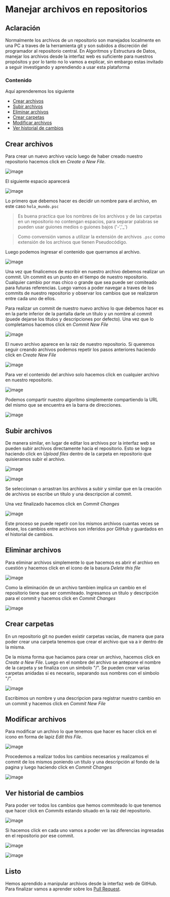 # Manejar archivos en repositorios

## Aclaración

Normalmente los archivos de un repositorio son manejados localmente en una PC a traves de la herramienta git y son subidos a discreción del programador al repositorio central. En Algoritmos y Estructura de Datos, manejar los archivos desde la interfaz web es suficiente para nuestros propósitos y por lo tanto no lo vamos a explicar, sin embargo estas invitado a seguir investigando y aprendiendo a usar esta plataforma

### Contenido

Aquí aprenderemos los siguiente

- [Crear archivos](#Crear-archivos)
- [Subir archivos](#subir-archivos)
- [Eliminar archivos](#eliminar-archivos)
- [Crear carpetas](#crear-carpetas)
- [Modificar archivos](#modificar-archivos)
- [Ver historial de cambios](#ver-historial-de-cambios)

## Crear archivos

Para crear un nuevo archivo vacío luego de haber creado nuestro repositorio hacemos click en *Create a New File*. 

![image](img/1.png)

El siguiente espacio aparecerá

![image](img/2.png)

Lo primero que debemos hacer es decidir un nombre para el archivo, en este caso `hola_mundo.psc`

> Es buena practica que los nombres de los archivos y de las carpetas en un repositorio no contengan espacios, para separar palabras se pueden usar guiones medios o guiones bajos ('-','\_')

> Como convensión vamos a utilizar la extensión de archivos `.psc` como extensión de los archivos que tienen Pseudocódigo.

Luego podemos ingresar el contenido que querramos al archivo.

![image](img/3.png)

Una vez que finalicemos de escribir en nuestro archivo debemos realizar un commit. Un commit es un punto en el tiempo de nuestro repositorio. Cualquier cambio por mas chico o grande que sea puede ser comiteado para futuras referencias. Luego vamos a poder navegar a traves de los commits de nuestro repositorio y observar los cambios que se realizaron entre cada uno de ellos.

Para realizar un commit de nuestro nuevo archivo lo que debemos hacer es en la parte inferior de la pantalla darle un título y un nombre al commit (puede dejarse los titulos y descripciones por defecto). Una vez que lo completamos hacemos click en *Commit New File*

![image](img/4.png)

El nuevo archivo aparece en la raiz de nuestro repositorio. Si queremos seguir creando archivos podemos repetir los pasos anteriores haciendo click en *Create New File*

![image](img/5.png)

Para ver el contenido del archivo solo hacemos click en cualquier archivo en nuestro repositorio.

![image](img/6.png)

Podemos compartir nuestro algoritmo simplemente compartiendo la URL del mismo que se encuentra en la barra de direcciones.

![image](img/7.png)

## Subir archivos

De manera similar, en lugar de editar los archivos por la interfaz web se pueden subir archivos directamente hacia el repositorio. Esto se logra haciendo click en *Upload files* dentro de la carpeta en repositorio que quisieramos subir el archivo. 

![image](img/8.png)

![image](img/9.png)

Se seleccionan o arrastran los archivos a subir y similar que en la creación de archivos se escribe un título y una descripcion al commit. 

Una vez finalizado hacemos click en *Commit Changes*

![image](img/10.png)

Este proceso se puede repetir con los mismos archivos cuantas veces se desee, los cambios entre archivos son inferidos por GitHub y guardados en el historial de cambios.

## Eliminar archivos

Para eliminar archivos simplemente lo que hacemos es abrir el archivo en cuestión y hacemos click en el icono de la basura *Delete this file*

![image](img/11.png)

Como la eliminación de un archivo tambien implica un cambio en el repositorio tiene que ser commiteado. Ingresamos un título y descripción para el commit y hacemos click en *Commit Changes*

![image](img/12.png)

## Crear carpetas

En un repositorio git no pueden existir carpetas vacías, de manera que para poder crear una carpeta tenemos que crear el archivo que va a ir dentro de la misma.

De la misma forma que haciamos para crear un archivo, hacemos click en *Create a New File*. Luego en el nombre del archivo se antepone el nombre de la carpeta y se finaliza con un simbolo "/". Se pueden crear varias carpetas anidadas si es neceario, separando sus nombres con el simbolo "/".

![image](img/13.png)

Escribimos un nombre y una descripcion para registrar nuestro cambio en un commit y hacemos click en *Commit New File*

## Modificar archivos

Para modificar un archivo lo que tenemos que hacer es hacer click en el icono en forma de lapiz *Edit this File*.

![image](img/14.png)

Procedemos a realizar todos los cambios necesarios y realizamos el commit de los mismos poniendo un título y una descripción al fondo de la pagina y luego haciendo click en *Commit Changes*

![image](img/17.png)

## Ver historial de cambios

Para poder ver todos los cambios que hemos commiteado lo que tenemos que hacer click en *Commits* estando situado en la raiz del repositorio.

![image](img/15.png)

Si hacemos click en cada uno vamos a poder ver las diferencias ingresadas en el repositorio por ese commit.

![image](img/16.png)

![image](img/18.png)

## Listo

Hemos aprendido a manipular archivos desde la interfaz web de GitHub. Para finalizar vamos a aprender sobre los [Pull Request](pull-request.md).

